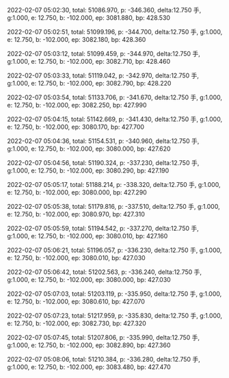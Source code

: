 2022-02-07 05:02:30, total: 51086.970, p: -346.360, delta:12.750 手, g:1.000, e: 12.750, b: -102.000, ep: 3081.880, bp: 428.530

2022-02-07 05:02:51, total: 51099.196, p: -344.700, delta:12.750 手, g:1.000, e: 12.750, b: -102.000, ep: 3082.180, bp: 428.360

2022-02-07 05:03:12, total: 51099.459, p: -344.970, delta:12.750 手, g:1.000, e: 12.750, b: -102.000, ep: 3082.710, bp: 428.460

2022-02-07 05:03:33, total: 51119.042, p: -342.970, delta:12.750 手, g:1.000, e: 12.750, b: -102.000, ep: 3082.790, bp: 428.220

2022-02-07 05:03:54, total: 51133.706, p: -341.670, delta:12.750 手, g:1.000, e: 12.750, b: -102.000, ep: 3082.250, bp: 427.990

2022-02-07 05:04:15, total: 51142.669, p: -341.430, delta:12.750 手, g:1.000, e: 12.750, b: -102.000, ep: 3080.170, bp: 427.700

2022-02-07 05:04:36, total: 51154.531, p: -340.960, delta:12.750 手, g:1.000, e: 12.750, b: -102.000, ep: 3080.000, bp: 427.620

2022-02-07 05:04:56, total: 51190.324, p: -337.230, delta:12.750 手, g:1.000, e: 12.750, b: -102.000, ep: 3080.290, bp: 427.190

2022-02-07 05:05:17, total: 51188.214, p: -338.320, delta:12.750 手, g:1.000, e: 12.750, b: -102.000, ep: 3080.000, bp: 427.290

2022-02-07 05:05:38, total: 51179.816, p: -337.510, delta:12.750 手, g:1.000, e: 12.750, b: -102.000, ep: 3080.970, bp: 427.310

2022-02-07 05:05:59, total: 51194.542, p: -337.270, delta:12.750 手, g:1.000, e: 12.750, b: -102.000, ep: 3080.010, bp: 427.160

2022-02-07 05:06:21, total: 51196.057, p: -336.230, delta:12.750 手, g:1.000, e: 12.750, b: -102.000, ep: 3080.010, bp: 427.030

2022-02-07 05:06:42, total: 51202.563, p: -336.240, delta:12.750 手, g:1.000, e: 12.750, b: -102.000, ep: 3080.000, bp: 427.030

2022-02-07 05:07:03, total: 51203.119, p: -335.950, delta:12.750 手, g:1.000, e: 12.750, b: -102.000, ep: 3080.610, bp: 427.070

2022-02-07 05:07:23, total: 51217.959, p: -335.830, delta:12.750 手, g:1.000, e: 12.750, b: -102.000, ep: 3082.730, bp: 427.320

2022-02-07 05:07:45, total: 51207.806, p: -335.990, delta:12.750 手, g:1.000, e: 12.750, b: -102.000, ep: 3082.890, bp: 427.360

2022-02-07 05:08:06, total: 51210.384, p: -336.280, delta:12.750 手, g:1.000, e: 12.750, b: -102.000, ep: 3083.480, bp: 427.470